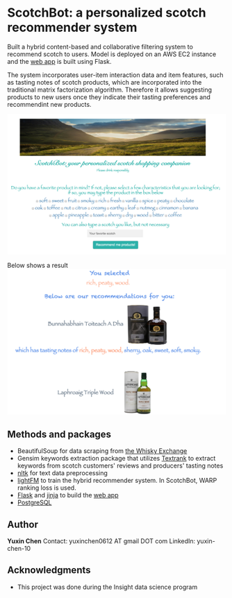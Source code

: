 # ScotchBot: a personalized scotch recommender system

Built a hybrid content-based and collaborative filtering system to recommend scotch to users. Model is deployed on an AWS EC2 instance and the [web app](http://yuxinchen.live) is built using Flask.

The system incorporates user-item interaction data and item features, such as tasting notes of scotch products, which are incorporated into the traditional matrix factorization algorithm. Therefore it allows suggesting products to new users once they indicate their tasting preferences and recommendint new products.

![ScotchBot](image/webapp.png)

Below shows a result
![SearchResults](image/search_results.png)

## Methods and packages

* BeautifulSoup for data scraping from [the Whisky Exchange](https://www.thewhiskyexchange.com/)
* Gensim keywords extraction package that utilizes [Textrank](https://web.eecs.umich.edu/~mihalcea/papers/mihalcea.emnlp04.pdf) to extract keywords from scotch customers' reviews and producers' tasting notes
* [nltk](https://www.nltk.org/) for text data preprocessing
* [lightFM](https://github.com/lyst/lightfm) to train the hybrid recommender system. In ScotchBot, WARP ranking loss is used. 
* [Flask](http://flask.pocoo.org/) and [jinja](http://jinja.pocoo.org/) to build the [web app](yuxinchen.live)
* [PostgreSQL](https://www.postgresql.org/)



## Author

**Yuxin Chen** 
Contact: yuxinchen0612 AT gmail DOT com
LinkedIn: yuxin-chen-10


## Acknowledgments

* This project was done during the Insight data science program
